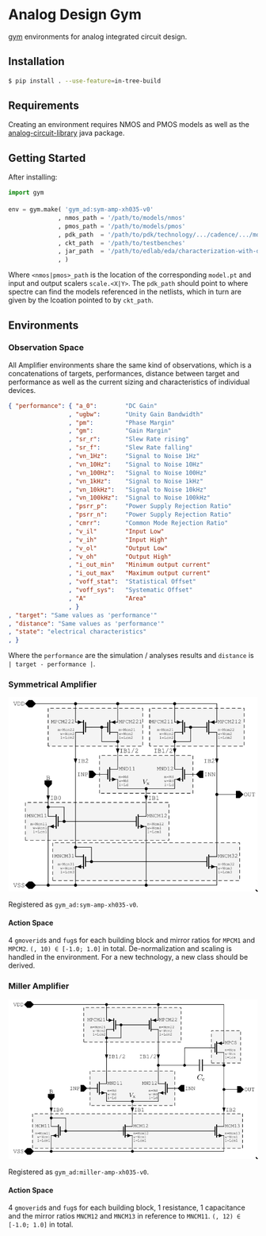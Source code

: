 # Analog Design Gym

[gym](https://gym.openai.com/) environments for analog integrated circuit design.

## Installation

```bash
$ pip install . --use-feature=in-tree-build
```

## Requirements

Creating an environment requires NMOS and PMOS models as well as the
[analog-circuit-library](https://gitlab-forschung.reutlingen-university.de/schweikm/analog-circuit-library)
java package.

## Getting Started

After installing:

```python
import gym

env = gym.make( 'gym_ad:sym-amp-xh035-v0'
              , nmos_path = '/path/to/models/nmos'
              , pmos_path = '/path/to/models/pmos'
              , pdk_path  = '/path/to/pdk/technology/.../cadence/.../mos'
              , ckt_path  = '/path/to/testbenches'
              , jar_path  = '/path/to/edlab/eda/characterization-with-dependencies.jar'
              , )
```

Where `<nmos|pmos>_path` is the location of the corresponding `model.pt` and
input and output scalers `scale.<X|Y>`. The `pdk_path` should point to where
spectre can find the models referenced in the netlists, which in turn are given
by the lcoation pointed to by `ckt_path`.

## Environments

### Observation Space

All Amplifier environments share the same kind of observations, which is a
concatenations of targets, performances, distance between target and
performance as well as the current sizing and characteristics of individual
devices.

```json
{ "performance": { "a_0":        "DC Gain"
                 , "ugbw":       "Unity Gain Bandwidth"
                 , "pm":         "Phase Margin"
                 , "gm":         "Gain Margin"
                 , "sr_r":       "Slew Rate rising"
                 , "sr_f":       "Slew Rate falling"
                 , "vn_1Hz":     "Signal to Noise 1Hz"
                 , "vn_10Hz":    "Signal to Noise 10Hz"
                 , "vn_100Hz":   "Signal to Noise 100Hz"
                 , "vn_1kHz":    "Signal to Noise 1kHz"
                 , "vn_10kHz":   "Signal to Noise 10kHz"
                 , "vn_100kHz":  "Signal to Noise 100kHz"
                 , "psrr_p":     "Power Supply Rejection Ratio"
                 , "psrr_n":     "Power Supply Rejection Ratio"
                 , "cmrr":       "Common Mode Rejection Ratio"
                 , "v_il"        "Input Low"
                 , "v_ih"        "Input High"
                 , "v_ol"        "Output Low"
                 , "v_oh"        "Output High"
                 , "i_out_min"   "Minimum output current"
                 , "i_out_max"   "Maximum output current"
                 , "voff_stat":  "Statistical Offset"
                 , "voff_sys":   "Systematic Offset"
                 , "A"           "Area"
                 , }
, "target": "Same values as 'performance'"
, "distance": "Same values as 'performance'"
, "state": "electrical characteristics"
, }
```

Where the `performance` are the simulation / analyses results and `distance` is
`| target - performance |`.

### Symmetrical Amplifier

![sym](https://raw.githubusercontent.com/AugustUnderground/smacd2021-b4.4/master/notebooks/fig/sym.png)

Registered as `gym_ad:sym-amp-xh035-v0`.

#### Action Space

4 `gmoverid`s and `fug`s for each building block and mirror ratios for `MPCM1`
and `MPCM2`. `(, 10) ∈ [-1.0; 1.0]` in total. De-normalization and scaling is
handled in the environment. For a new technology, a new class should be
derived.

### Miller Amplifier

![moa](https://raw.githubusercontent.com/AugustUnderground/smacd2021-b4.4/master/notebooks/fig/moa.png)

Registered as `gym_ad:miller-amp-xh035-v0`.

#### Action Space

4 `gmoverid`s and `fug`s for each building block, 1 resistance, 1 capacitance
and the mirror ratios `MNCM12` and `MNCM13` in reference to `MNCM11`. 
`(, 12) ∈ [-1.0; 1.0]` in total.
